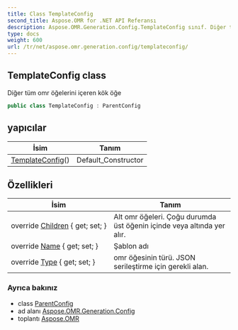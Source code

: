 ```yaml
---
title: Class TemplateConfig
second_title: Aspose.OMR for .NET API Referansı
description: Aspose.OMR.Generation.Config.TemplateConfig sınıf. Diğer tüm omr öğelerini içeren kök öğe
type: docs
weight: 600
url: /tr/net/aspose.omr.generation.config/templateconfig/
---
```

## TemplateConfig class

Diğer tüm omr öğelerini içeren kök öğe

```csharp
public class TemplateConfig : ParentConfig
```

## yapıcılar

| İsim | Tanım |
| --- | --- |
| [TemplateConfig](templateconfig/)() | Default_Constructor |

## Özellikleri

| İsim | Tanım |
| --- | --- |
| override [Children](../../aspose.omr.generation.config/templateconfig/children/) { get; set; } | Alt omr öğeleri. Çoğu durumda üst öğenin içinde veya altında yer alır. |
| override [Name](../../aspose.omr.generation.config/templateconfig/name/) { get; set; } | Şablon adı |
| override [Type](../../aspose.omr.generation.config/templateconfig/type/) { get; set; } | omr öğesinin türü. JSON serileştirme için gerekli alan. |

### Ayrıca bakınız

* class [ParentConfig](../parentconfig/)
* ad alanı [Aspose.OMR.Generation.Config](../../aspose.omr.generation.config/)
* toplantı [Aspose.OMR](../../)


